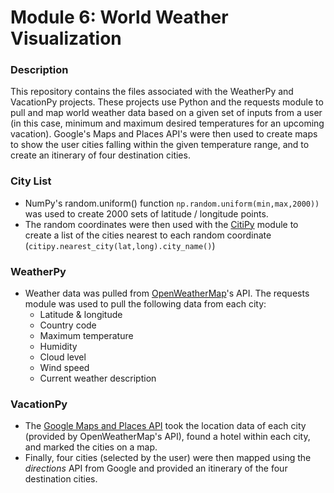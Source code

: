 # Module 6: World Weather Visualization

### Description
This repository contains the files associated with the WeatherPy and VacationPy projects. These projects use Python and the requests module to pull and map world weather data based on a given set of inputs from a user (in this case, minimum and maximum desired temperatures for an upcoming vacation). Google's Maps and Places API's were then used to create maps to show the user cities falling within the given temperature range, and to create an itinerary of four destination cities.

### City List
* NumPy's random.uniform() function `np.random.uniform(min,max,2000))` was used to create 2000 sets of latitude / longitude points.
* The random coordinates were then used with the [CitiPy](https://github.com/wingchen/citipy) module to create a list of the cities nearest to each random coordinate (`citipy.nearest_city(lat,long).city_name()`)

### WeatherPy
* Weather data was pulled from [OpenWeatherMap](https://openweathermap.org/)'s API. The requests module was used to pull the following data from each city:
    * Latitude & longitude
    * Country code
    * Maximum temperature
    * Humidity
    * Cloud level
    * Wind speed
    * Current weather description

### VacationPy
* The [Google Maps and Places API](https://developers.google.com/maps) took the location data of each city (provided by OpenWeatherMap's API), found a hotel within each city, and marked the cities on a map.
* Finally, four cities (selected by the user) were then mapped using the _directions_ API from Google and provided an itinerary of the four destination cities.
